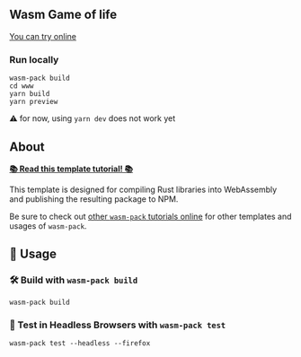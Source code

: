 ## Wasm Game of life

[You can try online](https://guillaume-gomez.github.io/wasm-game-of-life/)

### Run locally

```
wasm-pack build
cd www
yarn build
yarn preview
```

⚠️ for now, using `yarn dev` does not work yet



## About

[**📚 Read this template tutorial! 📚**][template-docs]

This template is designed for compiling Rust libraries into WebAssembly and
publishing the resulting package to NPM.

Be sure to check out [other `wasm-pack` tutorials online][tutorials] for other
templates and usages of `wasm-pack`.

[tutorials]: https://rustwasm.github.io/docs/wasm-pack/tutorials/index.html
[template-docs]: https://rustwasm.github.io/docs/wasm-pack/tutorials/npm-browser-packages/index.html

## 🚴 Usage

### 🛠️ Build with `wasm-pack build`

```
wasm-pack build
```


### 🔬 Test in Headless Browsers with `wasm-pack test`

```
wasm-pack test --headless --firefox
```
